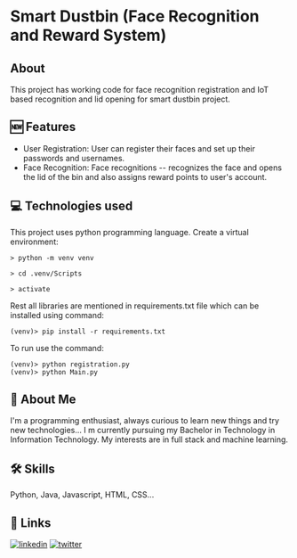 # Smart Dustbin (Face Recognition and Reward System)
## About 
This project has working code for face recognition registration and IoT based recognition and lid opening for smart dustbin project.

## 🆕 Features
- User Registration: User can register their faces and set up their passwords and usernames.
- Face Recognition: Face recognitions -- recognizes the face and opens the lid of the bin and also assigns reward points to user's account.

## 💻 Technologies used
This project uses python programming language.
Create a virtual environment:
```
> python -m venv venv
```
```
> cd .venv/Scripts
```
```
> activate
```
Rest all libraries are mentioned in requirements.txt file which can be installed using command:
```
(venv)> pip install -r requirements.txt 
```
To run use the command:
```
(venv)> python registration.py
(venv)> python Main.py 
```

## 🚀 About Me
I'm a programming enthusiast, always curious to learn new things and try new technologies... I m currently pursuing my Bachelor in Technology in Information Technology. My interests are in full stack and machine learning.

## 🛠 Skills
Python, Java, Javascript, HTML, CSS...

## 🔗 Links
[![linkedin](https://img.shields.io/badge/linkedin-0A66C2?style=for-the-badge&logo=linkedin&logoColor=white)](https://www.linkedin.com/in/this-darshiii/)
[![twitter](https://img.shields.io/badge/twitter-1DA1F2?style=for-the-badge&logo=twitter&logoColor=white)](https://twitter.com/this_darshiii)
